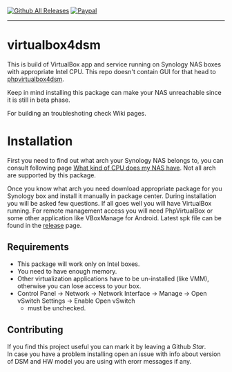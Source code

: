 [![Github All Releases](https://img.shields.io/github/downloads/seba76/virtualbox4dsm/total.svg)](https://github.com/seba76/virtualbox4dsm)
[![Paypal](https://img.shields.io/badge/paypal-donate-yellow.svg)](https://paypal.me/seba76/)
___
# virtualbox4dsm

This is build of VirtualBox app and service running on Synology NAS boxes with appropriate Intel CPU. This repo doesn't contain GUI for that head to [phpvirtualbox4dsm](https://github.com/seba76/phpvirtualbox4dsm).

Keep in mind installing this package can make your NAS unreachable since it is still in beta phase.

For building an troubleshoting check Wiki pages.

# Installation
First you need to find out what arch your Synology NAS belongs to, you can
consult following page [What kind of CPU does my NAS have](https://www.synology.com/en-global/knowledgebase/DSM/tutorial/Compatibility_Peripherals/What_kind_of_CPU_does_my_NAS_have). Not all arch are supported by this package.

Once you know what arch you need download appropriate package for you Synology box and install it manually in package center. During installation you will be asked few questions. 
If all goes well you will have VirtualBox running. For remote management access you will need PhpVirtualBox or some other application like VBoxManage for Android.
Latest spk file can be found in the [release](https://github.com/seba76/virtualbox4dsm/releases) page.

## Requirements
- This package will work only on Intel boxes.
- You need to have enough memory.
- Other virtualization applications have to be un-installed (like VMM), otherwise you can lose access to your box.
- Control Panel -> Network -> Network Interface -> Manage -> Open vSwitch Settings -> Enable Open vSwitch 
	- must be unchecked.

## Contributing

If you find this project useful you can mark it by leaving a Github *Star*.</br>
In case you have a problem installing open an issue with info about version of DSM and HW model you are using with erorr messages if any.
